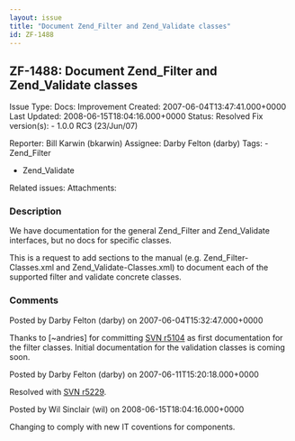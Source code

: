 ```yaml
---
layout: issue
title: "Document Zend_Filter and Zend_Validate classes"
id: ZF-1488
---
```


ZF-1488: Document Zend\_Filter and Zend\_Validate classes
---------------------------------------------------------

 Issue Type: Docs: Improvement Created: 2007-06-04T13:47:41.000+0000 Last Updated: 2008-06-15T18:04:16.000+0000 Status: Resolved Fix version(s): - 1.0.0 RC3 (23/Jun/07)
 
 Reporter:  Bill Karwin (bkarwin)  Assignee:  Darby Felton (darby)  Tags: - Zend\_Filter
- Zend\_Validate
 
 Related issues: 
 Attachments: 
### Description

We have documentation for the general Zend\_Filter and Zend\_Validate interfaces, but no docs for specific classes.

This is a request to add sections to the manual (e.g. Zend\_Filter-Classes.xml and Zend\_Validate-Classes.xml) to document each of the supported filter and validate concrete classes.

 

 

### Comments

Posted by Darby Felton (darby) on 2007-06-04T15:32:47.000+0000

Thanks to [~andries] for committing [SVN r5104](http://framework.zend.com/fisheye/changelog/Zend_Framework/?cs=5104) as first documentation for the filter classes. Initial documentation for the validation classes is coming soon.

 

 

Posted by Darby Felton (darby) on 2007-06-11T15:20:18.000+0000

Resolved with [SVN r5229](http://framework.zend.com/fisheye/changelog/Zend_Framework/?cs=5229).

 

 

Posted by Wil Sinclair (wil) on 2008-06-15T18:04:16.000+0000

Changing to comply with new IT coventions for components.

 

 